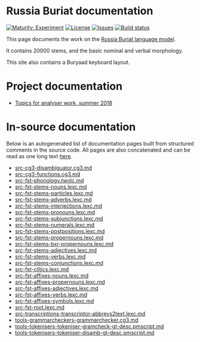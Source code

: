 # Russia Buriat documentation

[![Maturity: Experiment](https://img.shields.io/badge/Maturity-Experiment-black.svg)](https://giellalt.github.io/MaturityClassification.html)
[![License](https://img.shields.io/github/license/giellalt/lang-bxr)](https://raw.githubusercontent.com/giellalt/lang-bxr/main/LICENSE)
[![Issues](https://img.shields.io/github/issues/giellalt/lang-bxr)](https://github.com/giellalt/lang-bxr/issues)
[![Build status](https://github.com/giellalt/lang-bxr/workflows/Speller%20CI+CD/badge.svg)](https://github.com/giellalt/lang-bxr/actions)

This page documents the work on the [Russia Buriat language model](https://github.com/giellalt/lang-bxr). 

It contains 20000 stems, and the basic nominal and verbal morphology.

This site also contains a Buryaad keyboard layout.

# Project documentation

* [Topics for analyser work, summer 2018](Topics.html)

# In-source documentation

Below is an autogenerated list of documentation pages built from structured comments in the source code. All pages are also concatenated and can be read as one long text [here](bxr.md).

* [src-cg3-disambiguator.cg3.md](src-cg3-disambiguator.cg3.md)
* [src-cg3-functions.cg3.md](src-cg3-functions.cg3.md)
* [src-fst-phonology.twolc.md](src-fst-phonology.twolc.md)
* [src-fst-stems-nouns.lexc.md](src-fst-stems-nouns.lexc.md)
* [src-fst-stems-particles.lexc.md](src-fst-stems-particles.lexc.md)
* [src-fst-stems-adverbs.lexc.md](src-fst-stems-adverbs.lexc.md)
* [src-fst-stems-interjections.lexc.md](src-fst-stems-interjections.lexc.md)
* [src-fst-stems-pronouns.lexc.md](src-fst-stems-pronouns.lexc.md)
* [src-fst-stems-subjunctions.lexc.md](src-fst-stems-subjunctions.lexc.md)
* [src-fst-stems-numerals.lexc.md](src-fst-stems-numerals.lexc.md)
* [src-fst-stems-postpositions.lexc.md](src-fst-stems-postpositions.lexc.md)
* [src-fst-stems-propernouns.lexc.md](src-fst-stems-propernouns.lexc.md)
* [src-fst-stems-bxr-propernouns.lexc.md](src-fst-stems-bxr-propernouns.lexc.md)
* [src-fst-stems-adjectives.lexc.md](src-fst-stems-adjectives.lexc.md)
* [src-fst-stems-verbs.lexc.md](src-fst-stems-verbs.lexc.md)
* [src-fst-stems-conjunctions.lexc.md](src-fst-stems-conjunctions.lexc.md)
* [src-fst-clitics.lexc.md](src-fst-clitics.lexc.md)
* [src-fst-affixes-nouns.lexc.md](src-fst-affixes-nouns.lexc.md)
* [src-fst-affixes-propernouns.lexc.md](src-fst-affixes-propernouns.lexc.md)
* [src-fst-affixes-adjectives.lexc.md](src-fst-affixes-adjectives.lexc.md)
* [src-fst-affixes-verbs.lexc.md](src-fst-affixes-verbs.lexc.md)
* [src-fst-affixes-symbols.lexc.md](src-fst-affixes-symbols.lexc.md)
* [src-fst-root.lexc.md](src-fst-root.lexc.md)
* [src-transcriptions-transcriptor-abbrevs2text.lexc.md](src-transcriptions-transcriptor-abbrevs2text.lexc.md)
* [tools-grammarcheckers-grammarchecker.cg3.md](tools-grammarcheckers-grammarchecker.cg3.md)
* [tools-tokenisers-tokeniser-gramcheck-gt-desc.pmscript.md](tools-tokenisers-tokeniser-gramcheck-gt-desc.pmscript.md)
* [tools-tokenisers-tokeniser-disamb-gt-desc.pmscript.md](tools-tokenisers-tokeniser-disamb-gt-desc.pmscript.md)

